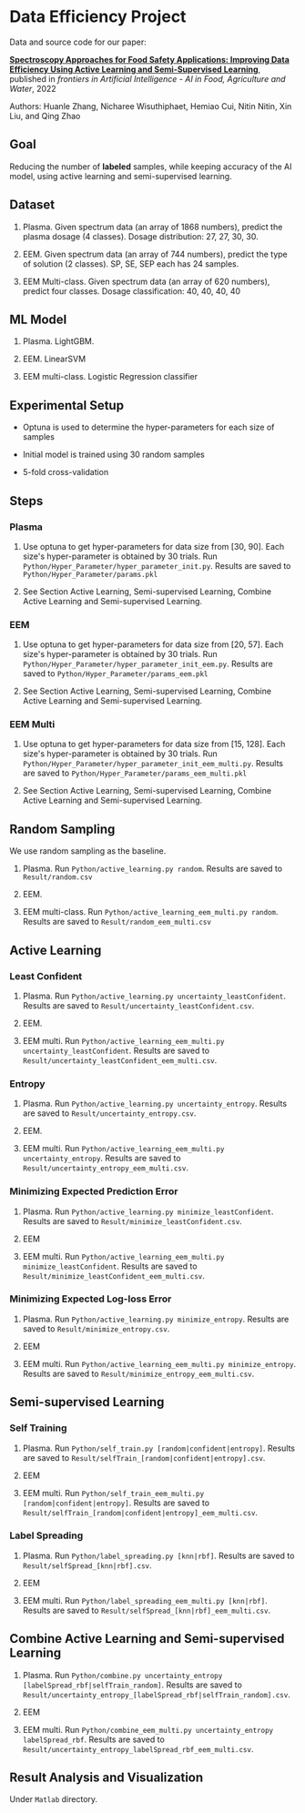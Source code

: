 # Data Efficiency Project

Data and source code for our paper:

[**Spectroscopy Approaches for Food Safety Applications: Improving Data Efficiency Using Active Learning and Semi-Supervised Learning**](https://www.frontiersin.org/articles/10.3389/frai.2022.863261/abstract), published in *frontiers in Artificial Intelligence - AI in Food, Agriculture and Water*, 2022

Authors: 
Huanle Zhang, Nicharee Wisuthiphaet, Hemiao Cui, Nitin Nitin, Xin Liu, and Qing Zhao


## Goal

Reducing the number of **labeled** samples, while keeping accuracy of the AI model, using active learning and semi-supervised learning.

## Dataset

1. Plasma. Given spectrum data (an array of 1868 numbers), predict the plasma dosage (4 classes). Dosage distribution: 27, 27, 30, 30.

2. EEM. Given spectrum data (an array of 744 numbers), predict the type of solution (2 classes). SP, SE, SEP each has 24 samples.

3. EEM Multi-class. Given spectrum data (an array of 620 numbers), predict four classes. Dosage classification: 40, 40, 40, 40

## ML Model

1. Plasma. LightGBM.

2. EEM. LinearSVM

3. EEM multi-class. Logistic Regression classifier

## Experimental Setup

*   Optuna is used to determine the hyper-parameters for each size of samples

*   Initial model is trained using 30 random samples

*   5-fold cross-validation

## Steps

### Plasma

1.  Use optuna to get hyper-parameters for data size from [30, 90]. Each size's hyper-parameter is obtained by 30 trials. Run `Python/Hyper_Parameter/hyper_parameter_init.py`. Results are saved to `Python/Hyper_Parameter/params.pkl`

2.  See Section Active Learning, Semi-supervised Learning, Combine Active Learning and Semi-supervised Learning.

### EEM

1.  Use optuna to get hyper-parameters for data size from [20, 57]. Each size's hyper-parameter is obtained by 30 trials. Run `Python/Hyper_Parameter/hyper_parameter_init_eem.py`. Results are saved to `Python/Hyper_Parameter/params_eem.pkl`

2.  See Section Active Learning, Semi-supervised Learning, Combine Active Learning and Semi-supervised Learning.

### EEM Multi

1.  Use optuna to get hyper-parameters for data size from [15, 128]. Each size's hyper-parameter is obtained by 30 trials. Run `Python/Hyper_Parameter/hyper_parameter_init_eem_multi.py`. Results are saved to `Python/Hyper_Parameter/params_eem_multi.pkl`

2.  See Section Active Learning, Semi-supervised Learning, Combine Active Learning and Semi-supervised Learning.


## Random Sampling

We use random sampling as the baseline.

1. Plasma. Run `Python/active_learning.py random`. Results are saved to `Result/random.csv`

2. EEM.

3. EEM multi-class. Run `Python/active_learning_eem_multi.py random`. Results are saved to `Result/random_eem_multi.csv`



## Active Learning

### Least Confident

1. Plasma. Run `Python/active_learning.py uncertainty_leastConfident`. Results are saved to `Result/uncertainty_leastConfident.csv`.

2. EEM.

3. EEM multi. Run `Python/active_learning_eem_multi.py uncertainty_leastConfident`. Results are saved to `Result/uncertainty_leastConfident_eem_multi.csv`.

### Entropy

1. Plasma. Run `Python/active_learning.py uncertainty_entropy`. Results are saved to `Result/uncertainty_entropy.csv`.

2. EEM.

3. EEM multi. Run `Python/active_learning_eem_multi.py uncertainty_entropy`. Results are saved to `Result/uncertainty_entropy_eem_multi.csv`.

### Minimizing Expected Prediction Error

1. Plasma. Run `Python/active_learning.py minimize_leastConfident`. Results are saved to `Result/minimize_leastConfident.csv`.

2. EEM

3. EEM multi. Run `Python/active_learning_eem_multi.py minimize_leastConfident`. Results are saved to `Result/minimize_leastConfident_eem_multi.csv`.

### Minimizing Expected Log-loss Error

1. Plasma. Run `Python/active_learning.py minimize_entropy`. Results are saved to `Result/minimize_entropy.csv`.

2. EEM

3. EEM multi. Run `Python/active_learning_eem_multi.py minimize_entropy`. Results are saved to `Result/minimize_entropy_eem_multi.csv`.

## Semi-supervised Learning

### Self Training

1. Plasma. Run `Python/self_train.py [random|confident|entropy]`. Results are saved to `Result/selfTrain_[random|confident|entropy].csv`.

2. EEM

3. EEM multi. Run `Python/self_train_eem_multi.py [random|confident|entropy]`. Results are saved to `Result/selfTrain_[random|confident|entropy]_eem_multi.csv`.

### Label Spreading

1. Plasma. Run `Python/label_spreading.py [knn|rbf]`. Results are saved to `Result/selfSpread_[knn|rbf].csv`.

2. EEM

3. EEM multi. Run `Python/label_spreading_eem_multi.py [knn|rbf]`. Results are saved to `Result/selfSpread_[knn|rbf]_eem_multi.csv`.

## Combine Active Learning and Semi-supervised Learning

1. Plasma. Run `Python/combine.py uncertainty_entropy [labelSpread_rbf|selfTrain_random]`. Results are saved to `Result/uncertainty_entropy_[labelSpread_rbf|selfTrain_random].csv`.

2. EEM

3. EEM multi. Run `Python/combine_eem_multi.py uncertainty_entropy labelSpread_rbf`. Results are saved to `Result/uncertainty_entropy_labelSpread_rbf_eem_multi.csv`.

## Result Analysis and Visualization

Under `Matlab` directory.

